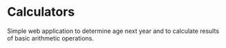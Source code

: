 # Calculators
 Simple web application to determine age next year and to calculate results of basic arithmetic operations.
